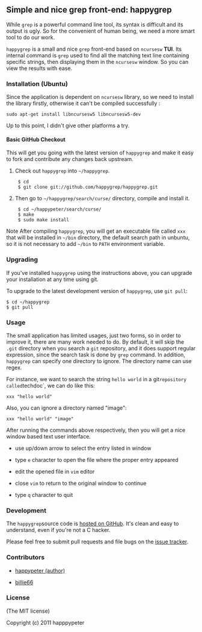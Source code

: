 ## Simple and nice grep front-end: happygrep 

While `grep` is a powerful command line tool, its syntax is difficult and its
output is ugly. So for the convenient of human being, we need a more smart
tool to do our work. 

`happygrep` is a small and nice `grep` front-end based on `ncursesw` __TUI__. 
Its internal command is `grep` used to find all the matching text line
containing specific strings, then displaying them in the `ncursesw` window.
So you can view the results with ease.

### Installation (Ubuntu)

Since the application is dependent on `ncursesw` library, so we need to
install the library firstly, otherwise it can't be compiled successfully :
    
    sudo apt-get install libncursesw5 libncursesw5-dev 

Up to this point, I didn't give other platforms a try.

#### Basic GitHub Checkout

This will get you going with the latest version of `happygrep` and make it
easy to fork and contribute any changes back upstream.

1. Check out `happygrep` into `~/happygrep`.

        $ cd
        $ git clone git://github.com/happygrep/happygrep.git 

2. Then go to `~/happygrep/search/curse/` directory, compile and install it.

        $ cd ~/happypeter/search/curse/
        $ make
        $ sudo make install
         
Note After compiling `happygrep`, you will get an executable file called `xxx`
that will be installed in `~/bin` directory, the default search path in
unbuntu, so it is not necessary to add `~/bin` to `PATH` environment
variable.  

### Upgrading

If you've installed `happygrep` using the instructions above, you can
upgrade your installation at any time using git.

To upgrade to the latest development version of `happygrep`, use `git pull`:

    $ cd ~/happygrep
    $ git pull

### Usage

The small application has limited usages, just two forms, so in order to
improve it, there are many work needed to do. By default, it will skip the 
`.git` directory when you search a `git` repository, and it does support
regular expression, since the search task is done by `grep` command. In
addition, `happygrep` can specify one directory to ignore. The directory name
can use regex. 

For instance, we want to search the string `hello world` in a git` repository called
`techdoc`, we can do like this:

    xxx "hello world"

Also, you can ignore a directory named "image":

    xxx "hello world" "image"

After running the commands above respectively, then you will get a nice window based
text user interface. 

* use up/down arrow to select the entry listed in window

* type `e` character to open the file where the proper entry appeared

* edit the opened file in `vim` editor

* close `vim` to return to the original window to continue

* type `q` character to quit 

### Development

The `happygrep`source code is [hosted on
GitHub](https://github.com/happypeter/happygrep). It's clean and easy
to understand, even if you're not a C hacker.

Please feel free to submit pull requests and file bugs on the [issue
tracker](https://github.com/happypeter/happygrep/issues).

### Contributors 

* [happypeter (author)](https://github.com/happypeter)

* [billie66](https://github.com/billie66)

### License

(The MIT license)

Copyright (c) 2011 happpypeter 

